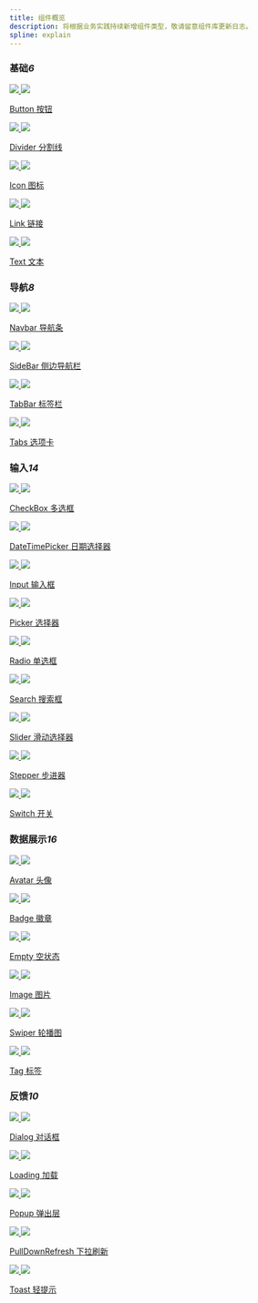 ```yaml
---
title: 组件概览
description: 将根据业务实践持续新增组件类型，敬请留意组件库更新日志。
spline: explain
---
```


<h3>基础<em class="tag">6</em></h3>
<section class="image-group">
  <div class="image-wrapper">
    <a class="item" href="/flutter/components/button">
      <img class="__light__" src="https://tdesign.gtimg.com/site/miniprogram-doc/doc-button.png" />
      <img class="__dark__" src="https://tdesign.gtimg.com/site/miniprogram-doc/doc-button-dark.png" />
      <p class="name">Button 按钮</p>
    </a>
  </div>

  <div class="image-wrapper">
    <a class="item" href="/flutter/components/divider">
      <img class="__light__" src="https://tdesign.gtimg.com/site/miniprogram-doc/doc-divider.png" />
      <img class="__dark__" src="https://tdesign.gtimg.com/site/miniprogram-doc/doc-divider-dark.png" />
      <p class="name">Divider 分割线</p>
    </a>
  </div>

  <!-- <div class="image-wrapper">
    <a class="item" href="/flutter/components/fab">
      <img class="__light__" src="https://tdesign.gtimg.com/site/miniprogram-doc/doc-fab.png" />
      <img class="__dark__" src="https://tdesign.gtimg.com/site/miniprogram-doc/doc-fab-dark.png" />
      <p class="name">Fab 悬浮按钮</p>
    </a>
  </div> -->

  <div class="image-wrapper">
    <a class="item" href="/flutter/components/icon">
      <img class="__light__" src="https://tdesign.gtimg.com/site/miniprogram-doc/doc-icon.png" />
      <img class="__dark__" src="https://tdesign.gtimg.com/site/miniprogram-doc/doc-icon-dark.png" />
      <p class="name">Icon 图标</p>
    </a>
  </div>

  <!-- <div class="image-wrapper">
    <a class="item" href="/flutter/components/col">
      <img class="__light__" src="https://tdesign.gtimg.com/site/miniprogram-doc/doc-layout.png" />
      <img class="__dark__" src="https://tdesign.gtimg.com/site/miniprogram-doc/doc-layout-dark.png" />
      <p class="name">Layout 布局</p>
    </a>
  </div> -->

  <div class="image-wrapper">
    <a class="item" href="/flutter/components/link">
      <img class="__light__" src="https://tdesign.gtimg.com/site/miniprogram-doc/doc-link.png" />
      <img class="__dark__" src="https://tdesign.gtimg.com/site/miniprogram-doc/doc-link-dark.png" />
      <p class="name">Link 链接</p>
    </a>
  </div>

  <div class="image-wrapper">
    <a class="item" href="/flutter/components/text">
      <img class="__light__" src="https://tdesign.gtimg.com/site/miniprogram-doc/doc_text.png" />
      <img class="__dark__" src="https://tdesign.gtimg.com/site/miniprogram-doc/doc_text_dark.png" />
      <p class="name">Text 文本</p>
    </a>
  </div>
</section>

<h3>导航<em class="tag">8</em></h3>
<section class="image-group">
  <!-- <div class="image-wrapper">
    <a class="item" href="/flutter/components/back-top">
      <img class="__light__" src="https://tdesign.gtimg.com/site/miniprogram-doc/doc-backtop.png" />
      <img class="__dark__" src="https://tdesign.gtimg.com/site/miniprogram-doc/doc-backtop-dark.png" />
      <p class="name">BackTop 返回顶部</p>
    </a>
  </div>
  <div class="image-wrapper">
    <a class="item" href="/flutter/components/drawer">
      <img  class="__light__" src="https://tdesign.gtimg.com/site/miniprogram-doc/doc-drawer.png" />
      <img  class="__dark__" src="https://tdesign.gtimg.com/site/miniprogram-doc/doc-drawer-dark.png" />
      <p class="name">Drawer 抽屉</p>
    </a>
  </div>
  <div class="image-wrapper">
    <a class="item" href="/flutter/components/indexes">
      <img  class="__light__" src="https://tdesign.gtimg.com/site/miniprogram-doc/doc-indexes.png" />
      <img  class="__dark__" src="https://tdesign.gtimg.com/site/miniprogram-doc/doc-indexes-dark.png" />
      <p class="name">Indexes 索引</p>
    </a>
  </div> -->
  <div class="image-wrapper">
    <a class="item" href="/flutter/components/navbar">
      <img class="__light__" src="https://tdesign.gtimg.com/site/miniprogram-doc/doc-navbar.png" />
      <img class="__dark__" src="https://tdesign.gtimg.com/site/miniprogram-doc/doc-navbar-dark.png" />
      <p class="name">Navbar 导航条</p>
    </a>
  </div>
  <div class="image-wrapper">
    <a class="item" href="/flutter/components/side-bar">
      <img class="__light__" src="https://tdesign.gtimg.com/site/miniprogram-doc/doc-sidebar.png" />
      <img class="__dark__" src="https://tdesign.gtimg.com/site/miniprogram-doc/doc-sidebar-dark.png" />
      <p class="name">SideBar 侧边导航栏</p>
    </a>
  </div>
  <!-- <div class="image-wrapper">
    <a class="item" href="/flutter/components/steps">
      <img class="__light__" src="https://tdesign.gtimg.com/site/miniprogram-doc/doc-steps.png" />
      <img class="__dark__" src="https://tdesign.gtimg.com/site/miniprogram-doc/doc-steps-dark.png" />
      <p class="name">Steps 步骤条</p>
    </a>
  </div> -->
  <div class="image-wrapper">
    <a class="item" href="/flutter/components/tab-bar">
      <img class="__light__" src="https://tdesign.gtimg.com/site/miniprogram-doc/doc-tabbar.png" />
      <img class="__dark__" src="https://tdesign.gtimg.com/site/miniprogram-doc/doc-tabbar-dark.png" />
      <p class="name">TabBar 标签栏</p>
    </a>
  </div>
  <div class="image-wrapper">
    <a class="item" href="/flutter/components/tabs">
      <img class="__light__" src="https://tdesign.gtimg.com/site/miniprogram-doc/doc-tabs.png" />
      <img class="__dark__" src="https://tdesign.gtimg.com/site/miniprogram-doc/doc-tabs-dark.png" />
      <p class="name">Tabs 选项卡</p>
    </a>
  </div>
</section>

<h3>输入<em class="tag">14</em></h3>
<section class="image-group">
  <!-- <div class="image-wrapper">
    <a class="item" href="/flutter/components/calendar">
      <img class="__light__" src="https://tdesign.gtimg.com/site/miniprogram-doc/doc-calendar.png" />
      <img class="__dark__" src="https://tdesign.gtimg.com/site/miniprogram-doc/doc-calendar-dark.png" />
      <p class="name">Calendar 日历</p>
    </a>
  </div>
  <div class="image-wrapper">
    <a class="item" href="/flutter/components/cascader">
      <img class="__light__" src="https://tdesign.gtimg.com/site/miniprogram-doc/doc-cascader.png" />
      <img class="__dark__" src="https://tdesign.gtimg.com/site/miniprogram-doc/doc-cascader-dark.png" />
      <p class="name">Cascader 级联选择器</p>
    </a>
  </div> -->
  <div class="image-wrapper">
    <a class="item" href="/flutter/components/checkbox">
      <img class="__light__" src="https://tdesign.gtimg.com/site/miniprogram-doc/doc-checkbox.png" />
      <img class="__dark__" src="https://tdesign.gtimg.com/site/miniprogram-doc/doc-checkbox-dark.png" />
      <p class="name">CheckBox 多选框</p>
    </a>
  </div>
  <div class="image-wrapper">
    <a class="item" href="/flutter/components/date-time-picker">
      <img class="__light__" src="https://tdesign.gtimg.com/site/miniprogram-doc/doc-datetimepicker.png" />
      <img class="__dark__" src="https://tdesign.gtimg.com/site/miniprogram-doc/doc-datetimepicker-dark.png" />
      <p class="name">DateTimePicker 日期选择器</p>
    </a>
  </div>
  <div class="image-wrapper">
    <a class="item" href="/flutter/components/input">
      <img class="__light__" src="https://tdesign.gtimg.com/site/miniprogram-doc/doc-input.png" />
      <img class="__dark__" src="https://tdesign.gtimg.com/site/miniprogram-doc/doc-input-dark.png" />
      <p class="name">Input 输入框</p>
    </a>
  </div>
  <div class="image-wrapper">
    <a class="item" href="/flutter/components/picker">
      <img class="__light__" src="https://tdesign.gtimg.com/site/miniprogram-doc/doc-picker.png" />
      <img class="__dark__" src="https://tdesign.gtimg.com/site/miniprogram-doc/doc-picker-dark.png" />
      <p class="name">Picker 选择器</p>
    </a>
  </div>

  <div class="image-wrapper">
    <a class="item" href="/flutter/components/radio">
      <img class="__light__" src="https://tdesign.gtimg.com/site/miniprogram-doc/doc-radio.png" />
      <img class="__dark__" src="https://tdesign.gtimg.com/site/miniprogram-doc/doc-radio-dark.png" />
      <p class="name">Radio 单选框</p>
    </a>
  </div>
  <!-- <div class="image-wrapper">
    <a class="item" href="/flutter/components/rate">
      <img class="__light__" src="https://tdesign.gtimg.com/site/miniprogram-doc/doc-rate.png" />
      <img class="__dark__" src="https://tdesign.gtimg.com/site/miniprogram-doc/doc-rate-dark.png" />
      <p class="name">Rate 评分</p>
    </a>
  </div> -->
  <div class="image-wrapper">
    <a class="item" href="/flutter/components/search">
      <img class="__light__" src="https://tdesign.gtimg.com/site/miniprogram-doc/doc-search.png" />
      <img class="__dark__" src="https://tdesign.gtimg.com/site/miniprogram-doc/doc-search-dark.png" />
      <p class="name">Search 搜索框</p>
    </a>
  </div>
  <div class="image-wrapper">
    <a class="item" href="/flutter/components/slider">
      <img class="__light__" src="https://tdesign.gtimg.com/site/miniprogram-doc/doc-slider.png" />
      <img class="__dark__" src="https://tdesign.gtimg.com/site/miniprogram-doc/doc-slider-dark.png" />
      <p class="name">Slider 滑动选择器</p>
    </a>
  </div>
  <div class="image-wrapper">
    <a class="item" href="/flutter/components/stepper">
      <img class="__light__" src="https://tdesign.gtimg.com/site/miniprogram-doc/doc-stepper.png" />
      <img class="__dark__" src="https://tdesign.gtimg.com/site/miniprogram-doc/doc-stepper-dark.png" />
      <p class="name">Stepper 步进器</p>
    </a>
  </div>
  <div class="image-wrapper">
    <a class="item" href="/flutter/components/switch">
      <img class="__light__" src="https://tdesign.gtimg.com/site/miniprogram-doc/doc-switch.png" />
      <img class="__dark__" src="https://tdesign.gtimg.com/site/miniprogram-doc/doc-switch-dark.png" />
      <p class="name">Switch 开关</p>
    </a>
  </div>
  <!-- <div class="image-wrapper">
    <a class="item" href="/flutter/components/textarea">
      <img class="__light__" src="https://tdesign.gtimg.com/site/miniprogram-doc/doc-textarea.png" />
      <img class="__dark__" src="https://tdesign.gtimg.com/site/miniprogram-doc/doc-textarea-dark.png" />
      <p class="name">Textarea 多行文本框</p>
    </a>
  </div>

  <div class="image-wrapper">
    <a class="item" href="/flutter/components/tree-select">
      <img class="__light__" src="https://tdesign.gtimg.com/site/miniprogram-doc/doc-treeselect.png" />
      <img class="__dark__" src="https://tdesign.gtimg.com/site/miniprogram-doc/doc-treeselect-dark.png" />
      <p class="name">TreeSelect 树形选择</p>
    </a>
  </div>
  
  <div class="image-wrapper">
    <a class="item" href="/flutter/components/upload">
      <img class="__light__" src="https://tdesign.gtimg.com/site/miniprogram-doc/doc-upload.png" />
      <img class="__dark__" src="https://tdesign.gtimg.com/site/miniprogram-doc/doc-upload-dark.png" />
      <p class="name">Upload 上传</p>
    </a>
  </div> -->
</section>

<h3>数据展示<em class="tag">16</em></h3>
<section class="image-group">
  <div class="image-wrapper">
    <a class="item" href="/flutter/components/avatar">
      <img  class="__light__" src="https://tdesign.gtimg.com/site/miniprogram-doc/doc-avatar.png" />
      <img  class="__dark__" src="https://tdesign.gtimg.com/site/miniprogram-doc/doc-avatar-dark.png" />
      <p class="name">Avatar 头像</p>
    </a>
  </div>

  <div class="image-wrapper">
    <a class="item" href="/flutter/components/badge">
      <img class="__light__" src="https://tdesign.gtimg.com/site/miniprogram-doc/doc-badge.png" />
      <img class="__dark__" src="https://tdesign.gtimg.com/site/miniprogram-doc/doc-badge-dark.png" />
      <p class="name">Badge 徽章</p>
    </a>
  </div>

  <!-- <div class="image-wrapper">
    <a class="item" href="/flutter/components/cell">
      <img class="__light__" src="https://tdesign.gtimg.com/site/miniprogram-doc/doc-cell.png" />
      <img class="__dark__" src="https://tdesign.gtimg.com/site/miniprogram-doc/doc-cell-dark.png" />
      <p class="name">Cell 单元格</p>
    </a>
  </div>

  <div class="image-wrapper">
    <a class="item" href="/flutter/components/collapse">
      <img class="__light__" src="https://tdesign.gtimg.com/site/miniprogram-doc/doc-collapse.png" />
      <img class="__dark__" src="https://tdesign.gtimg.com/site/miniprogram-doc/doc-collapse-dark.png" />
      <p class="name">Collapse 折叠面板</p>
    </a>
  </div>

  <div class="image-wrapper">
    <a class="item" href="/flutter/components/count-down">
      <img class="__light__" src="https://tdesign.gtimg.com/site/miniprogram-doc/doc-countdown.png" />
      <img class="__dark__" src="https://tdesign.gtimg.com/site/miniprogram-doc/doc-countdown-dark.png" />
      <p class="name">CountDown 倒计时</p>
    </a>
  </div> -->

  <div class="image-wrapper">
    <a class="item" href="/flutter/components/empty">
      <img class="__light__" src="https://tdesign.gtimg.com/site/miniprogram-doc/doc-empty.png" />
      <img class="__dark__" src="https://tdesign.gtimg.com/site/miniprogram-doc/doc-empty-dark.png" />
      <p class="name">Empty 空状态</p>
    </a>
  </div>

  <!-- <div class="image-wrapper">
    <a class="item" href="/flutter/components/footer">
      <img class="__light__" src="https://tdesign.gtimg.com/site/miniprogram-doc/doc-footer.png" />
      <img class="__dark__" src="https://tdesign.gtimg.com/site/miniprogram-doc/doc-footer-dark.png" />
      <p class="name">Footer 页脚</p>
    </a>
  </div>

  <div class="image-wrapper">
    <a class="item" href="/flutter/components/grid">
      <img class="__light__" src="https://tdesign.gtimg.com/site/miniprogram-doc/doc-grid.png" />
      <img class="__dark__" src="https://tdesign.gtimg.com/site/miniprogram-doc/doc-grid-dark.png" />
      <p class="name">Grid 宫格</p>
    </a>
  </div> -->

  <div class="image-wrapper">
    <a class="item" href="/flutter/components/image">
      <img class="__light__" src="https://tdesign.gtimg.com/site/miniprogram-doc/doc-image.png" />
      <img class="__dark__" src="https://tdesign.gtimg.com/site/miniprogram-doc/doc-image-dark.png" />
      <p class="name">Image 图片</p>
    </a>
  </div>

  <!-- <div class="image-wrapper">
    <a class="item" href="/flutter/components/image-viewer">
      <img class="__light__" src="https://tdesign.gtimg.com/site/miniprogram-doc/doc-imageviewer.png" />
      <img class="__dark__" src="https://tdesign.gtimg.com/site/miniprogram-doc/doc-imageviewer-dark.png" />
      <p class="name">ImageViewer 图片预览</p>
    </a>
  </div>

  <div class="image-wrapper">
    <a class="item" href="/flutter/components/progress">
      <img class="__light__" src="https://tdesign.gtimg.com/site/miniprogram-doc/doc-progress.png" />
      <img class="__dark__" src="https://tdesign.gtimg.com/site/miniprogram-doc/doc-progress-dark.png" />
      <p class="name">Progress 进度条</p>
    </a>
  </div>

  <div class="image-wrapper">
    <a class="item" href="/flutter/components/result">
      <img class="__light__" src="https://tdesign.gtimg.com/site/miniprogram-doc/doc-result.png" />
      <img class="__dark__" src="https://tdesign.gtimg.com/site/miniprogram-doc/doc-result-dark.png" />
      <p class="name">Result 结果</p>
    </a>
  </div>

  <div class="image-wrapper">
    <a class="item" href="/flutter/components/skeleton">
      <img class="__light__" src="https://tdesign.gtimg.com/site/miniprogram-doc/doc-skeleton.png" />
      <img class="__dark__" src="https://tdesign.gtimg.com/site/miniprogram-doc/doc-skeleton-dark.png" />
      <p class="name">Skeleton 骨架屏</p>
    </a>
  </div>

  <div class="image-wrapper">
    <a class="item" href="/flutter/components/sticky">
      <img class="__light__" src="https://tdesign.gtimg.com/site/miniprogram-doc/doc-sticky.png" />
      <img class="__dark__" src="https://tdesign.gtimg.com/site/miniprogram-doc/doc-sticky-dark.png" />
      <p class="name">Sticky 吸顶容器</p>
    </a>
  </div> -->

  <div class="image-wrapper">
    <a class="item" href="/flutter/components/swiper">
      <img class="__light__" src="https://tdesign.gtimg.com/site/miniprogram-doc/doc-swiper.png" />
      <img class="__dark__" src="https://tdesign.gtimg.com/site/miniprogram-doc/doc-swiper-dark.png" />
      <p class="name">Swiper 轮播图</p>
    </a>
  </div>
  
  <div class="image-wrapper">
    <a class="item" href="/flutter/components/tag">
      <img class="__light__" src="https://tdesign.gtimg.com/site/miniprogram-doc/doc-tag.png" />
      <img class="__dark__" src="https://tdesign.gtimg.com/site/miniprogram-doc/doc-tag-dark.png" />
      <p class="name">Tag 标签</p>
    </a>
  </div>
</section>

<h3>反馈<em class="tag">10</em></h3>
<section class="image-group">
  <!-- <div class="image-wrapper">
    <a class="item" href="/flutter/components/action-sheet">
      <img class="__light__" src="https://tdesign.gtimg.com/site/miniprogram-doc/doc-actionsheet.png" />
      <img class="__dark__" src="https://tdesign.gtimg.com/site/miniprogram-doc/doc-actionsheet-dark.png" />
      <p class="name">ActionSheet 动作面板</p>
    </a>
  </div> -->
  
  <div class="image-wrapper">
    <a class="item" href="/flutter/components/dialog">
      <img class="__light__" src="https://tdesign.gtimg.com/site/miniprogram-doc/doc-dialog.png" />
      <img class="__dark__" src="https://tdesign.gtimg.com/site/miniprogram-doc/doc-dialog-dark.png" />
      <p class="name">Dialog 对话框</p>
    </a>
  </div>

  <!-- <div class="image-wrapper">
    <a class="item" href="/flutter/components/dropdown-menu">
      <img class="__light__" src="https://tdesign.gtimg.com/site/miniprogram-doc/doc-dropdownmenu.png" />
      <img class="__dark__" src="https://tdesign.gtimg.com/site/miniprogram-doc/doc-dropdownmenu-dark.png" />
      <p class="name">DropdownMenu 下拉菜单</p>
    </a>
  </div> -->

  <div class="image-wrapper">
    <a class="item" href="/flutter/components/loading">
      <img class="__light__" src="https://tdesign.gtimg.com/site/miniprogram-doc/doc-loading.png" />
      <img class="__dark__" src="https://tdesign.gtimg.com/site/miniprogram-doc/doc-loading-dark.png" />
      <p class="name">Loading 加载</p>
    </a>
  </div>

  <!-- <div class="image-wrapper">
    <a class="item" href="/flutter/components/message">
      <img class="__light__" src="https://tdesign.gtimg.com/site/miniprogram-doc/doc-message.png" />
      <img class="__dark__" src="https://tdesign.gtimg.com/site/miniprogram-doc/doc-message-dark.png" />
      <p class="name">Message 全局提示</p>
    </a>
  </div>

  <div class="image-wrapper">
    <a class="item" href="/flutter/components/notice-bar">
      <img class="__light__" src="https://tdesign.gtimg.com/site/miniprogram-doc/doc-noticebar.png" />
      <img class="__dark__" src="https://tdesign.gtimg.com/site/miniprogram-doc/doc-noticebar-dark.png" />
      <p class="name">NoticeBar 消息提醒</p>
    </a>
  </div>

  <div class="image-wrapper">
    <a class="item" href="/flutter/components/overlay">
      <img class="__light__" src="https://tdesign.gtimg.com/site/miniprogram-doc/doc-overlay.png" />
      <img class="__dark__" src="https://tdesign.gtimg.com/site/miniprogram-doc/doc-overlay-dark.png" />
      <p class="name">Overlay 遮罩层</p>
    </a>
  </div> -->

  <div class="image-wrapper">
    <a class="item" href="/flutter/components/popup">
      <img class="__light__" src="https://tdesign.gtimg.com/site/miniprogram-doc/doc-popup.png" />
      <img class="__dark__" src="https://tdesign.gtimg.com/site/miniprogram-doc/doc-popup-dark.png" />
      <p class="name">Popup 弹出层</p>
    </a>
  </div>
  
  <div class="image-wrapper">
    <a class="item" href="/flutter/components/pull-down-refresh">
      <img class="__light__" src="https://tdesign.gtimg.com/site/miniprogram-doc/doc-pulldownrefresh.png" />
      <img class="__dark__" src="https://tdesign.gtimg.com/site/miniprogram-doc/doc-pulldownrefresh-dark.png" />
      <p class="name">PullDownRefresh 下拉刷新</p>
    </a>
  </div>
  <!-- <div class="image-wrapper">
    <a class="item" href="/flutter/components/swipe-cell">
      <img class="__light__" src="https://tdesign.gtimg.com/site/miniprogram-doc/doc-swipecell.png" />
      <img class="__dark__" src="https://tdesign.gtimg.com/site/miniprogram-doc/doc-swipecell-dark.png" />
      <p class="name">SwipeCell 滑动操作</p>
    </a>
  </div> -->
  <div class="image-wrapper">
    <a class="item" href="/flutter/components/toast">
      <img class="__light__" src="https://tdesign.gtimg.com/site/miniprogram-doc/doc-toast.png" />
      <img class="__dark__" src="https://tdesign.gtimg.com/site/miniprogram-doc/doc-toast-dark.png" />
      <p class="name">Toast 轻提示</p>
    </a>
  </div>
</section>
